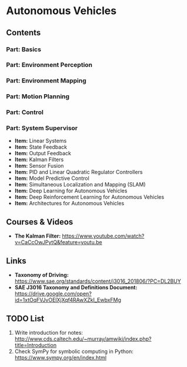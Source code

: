 # Autonomous Vehicles

## Contents

### Part: Basics

### Part: Environment Perception

### Part: Environment Mapping 

### Part: Motion Planning

### Part: Control 

### Part: System Supervisor


- **Item:** Linear Systems
- **Item:** State Feedback
- **Item:** Output Feedback
- **Item:** Kalman Filters
- **Item:** Sensor Fusion
- **Item:** PID and Linear Quadratic Regulator Controllers
- **Item:** Model Predictive Control
- **Item:** Simultaneous Localization and Mapping (SLAM)
- **Item:** Deep Learning for Autonomous Vehicles
- **Item:** Deep Reinforcement Learning for Autonomous Vehicles
- **Item:** Architectures for Autonomous Vehicles

## Courses & Videos

- **The Kalman Filter:** https://www.youtube.com/watch?v=CaCcOwJPytQ&feature=youtu.be

## Links

- **Taxonomy of Driving:** https://www.sae.org/standards/content/j3016_201806/?PC=DL2BUY
- **SAE J3016 Taxonomy and Definitions Document:** https://drive.google.com/open?id=1xtOqFVJvOElXjXqf4RAwXZkI_EwbxFMg

## TODO List

1. Write introduction for notes: http://www.cds.caltech.edu/~murray/amwiki/index.php?title=Introduction
2. Check SymPy for symbolic computing in Python: https://www.sympy.org/en/index.html

